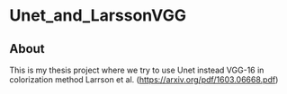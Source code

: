 # Unet_and_LarssonVGG
## About
This is my thesis project where we try to use Unet instead VGG-16 in colorization method Larrson et al. (https://arxiv.org/pdf/1603.06668.pdf)
